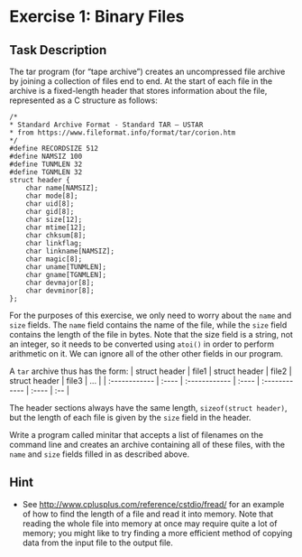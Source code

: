 # Exercise 1: Binary Files
## Task Description
The tar program (for “tape archive”) creates an uncompressed file archive by joining a collection of files end to end. At the start of each file in the archive is a fixed-length header that stores information about the file, represented as a C structure as follows:
```
/*
* Standard Archive Format ‐ Standard TAR – USTAR
* from https://www.fileformat.info/format/tar/corion.htm
*/
#define RECORDSIZE 512
#define NAMSIZ 100
#define TUNMLEN 32
#define TGNMLEN 32
struct header {
    char name[NAMSIZ];
    char mode[8];
    char uid[8];
    char gid[8];
    char size[12];
    char mtime[12];
    char chksum[8];
    char linkflag;
    char linkname[NAMSIZ];
    char magic[8];
    char uname[TUNMLEN];
    char gname[TGNMLEN];
    char devmajor[8];
    char devminor[8];
};
```
For the purposes of this exercise, we only need to worry about the `name` and `size` fields. The `name` field contains the name of the file, while the `size` field contains the length of the file in bytes. Note that the size field is a string, not an integer, so it needs to be converted using `atoi()` in order to perform arithmetic on it. We can ignore all of the other other fields in our program.

A `tar` archive thus has the form:
| struct header | file1 | struct header | file2 | struct header | file3 | ... |
| :------------ | :---- | :------------ | :---- | :------------ | :---- | :-- |

The header sections always have the same length, `sizeof(struct header)`, but the length of each file is given by the `size` field in the header.

Write a program called minitar that accepts a list of filenames on the command line and creates an archive containing all of these files, with the `name` and `size` fields filled in as described above.

## Hint
- See http://www.cplusplus.com/reference/cstdio/fread/ for an example of how to find the length of a file and read it into memory. Note that reading the whole file into memory at once may require quite a lot of memory; you might like to try finding a more efficient method of copying data from the input file to the output file.
